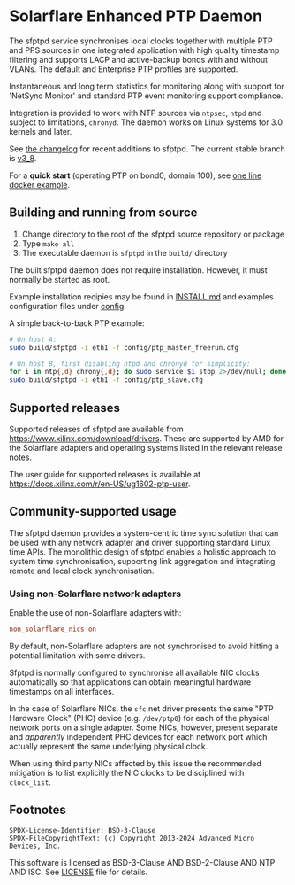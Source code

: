 # Solarflare Enhanced PTP Daemon

The sfptpd service synchronises local clocks together with multiple PTP and PPS
sources in one integrated application with high quality timestamp filtering and
supports LACP and active-backup bonds with and without VLANs. The default and
Enterprise PTP profiles are supported.

Instantaneous and long term statistics for monitoring along with support for
'NetSync Monitor' and standard PTP event monitoring support compliance.

Integration is provided to work with NTP sources via `ntpsec`, `ntpd` and
subject to limitations, `chronyd`. The daemon works on Linux systems for 3.0
kernels and later.

See [the changelog](CHANGELOG.md) for recent additions to sfptpd.  The current
stable branch is [v3_8](https://github.com/Xilinx-CNS/sfptpd/tree/v3_8).

For a **quick start** (operating PTP on bond0, domain 100), see
[one line docker example](/INSTALL.md#running-a-pre-built-container-image).

## Building and running from source

1. Change directory to the root of the sfptpd source repository or package
2. Type `make all`
3. The executable daemon is `sfptpd` in the `build/` directory

The built sfptpd daemon does not require installation. However, it must
normally be started as root.

Example installation recipies may be found in [INSTALL.md](INSTALL.md) and
examples configuration files under [config](config/).

A simple back-to-back PTP example:

```sh
# On host A:
sudo build/sfptpd -i eth1 -f config/ptp_master_freerun.cfg

# On host B, first disabling ntpd and chronyd for simplicity:
for i in ntp{,d} chrony{,d}; do sudo service $i stop 2>/dev/null; done
sudo build/sfptpd -i eth1 -f config/ptp_slave.cfg
```

## Supported releases

Supported releases of sfptpd are available from
<https://www.xilinx.com/download/drivers>. These are supported by AMD for the
Solarflare adapters and operating systems listed in the relevant release notes.

The user guide for supported releases is available at
<https://docs.xilinx.com/r/en-US/ug1602-ptp-user>.

## Community-supported usage

The sfptpd daemon provides a system-centric time sync solution that can
be used with any network adapter and driver supporting standard Linux time
APIs. The monolithic design of sfptpd enables a holistic approach to
system time synchronisation, supporting link aggregation and integrating
remote and local clock synchronisation.

### Using non-Solarflare network adapters

Enable the use of non-Solarflare adapters with:

```ini
non_solarflare_nics on
```

By default, non-Solarflare adapters are not synchronised to avoid hitting
a potential limitation with some drivers.

Sfptpd is normally configured to synchronise all available NIC clocks
automatically so that applications can obtain meaningful hardware timestamps
on all interfaces.

In the case of Solarflare NICs, the `sfc` net driver presents the same "PTP
Hardware Clock" (PHC) device (e.g. `/dev/ptp0`) for each of the physical
network ports on a single adapter. Some NICs, however, present separate and
_apparently_ independent PHC devices for each network port which actually
represent the same underlying physical clock.

When using third party NICs affected by this issue the recommended mitigation
is to list explicitly the NIC clocks to be disciplined with `clock_list`.

## Footnotes

```
SPDX-License-Identifier: BSD-3-Clause
SPDX-FileCopyrightText: (c) Copyright 2013-2024 Advanced Micro Devices, Inc.
```

This software is licensed as BSD-3-Clause AND BSD-2-Clause AND NTP AND ISC.
See [LICENSE](LICENSE) file for details.
